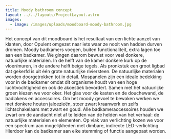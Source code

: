 ```yaml
---
title: Moody bathroom concept
layout: ../../layouts/ProjectLayout.astro
images:
  - image: /images/uploads/moodboard-moody-bathroom.jpg
---
```

<!--StartFragment-->

Het concept van dit moodboard is het resultaat van een lichte aanzet van klanten, door Opulent omgezet naar iets waar ze nooit van hadden durven dromen. Moody badkamers voegen, buiten functionaliteit, extra lagen toe aan een badkamer. We gingen daarom bewust voor veel donkere, natuurlijke materialen. In de helft van de kamer donkere kurk op de vloer/muren, in de andere helft beige tegels. Als pronkstuk een groot ligbad dat gekerfd is uit één grote natuurlijke riviersteen. De natuurlijke materialen worden doorgetrokken tot in detail. Mospanelen zijn een ideale bedekking voor in de badkamer omdat dit organisme houdt van een hoge luchtvochtigheid en ook de akoestiek bevordert. Samen met het natuurlijke groen kiezen we voor oker. Het glas voor de kasten en de douchewand, de badlakens en accessoires. Om het moody gevoel te bewaken werken we met donkere houten jaloezieën, stoer zwart kraanwerk en zelfs lichtschakelaars met zwart en goud. Alle badkameraccessoires houden we zwart om de aandacht niet af te leiden van de helden van het verhaal: de natuurlijke materialen en elementen. Op vlak van verlichting kozen we voor een spectrum aan mogelijkheden met dimbare, indirecte LED-verlichting. Hierdoor kan de badkamer aan elke stemming of functie aangepast worden.

<!--EndFragment-->